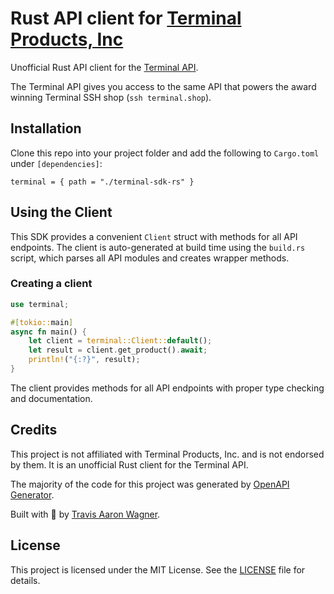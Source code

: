 # Rust API client for [Terminal Products, Inc](https://terminal.shop)

Unofficial Rust API client for the [Terminal API](https://www.terminal.shop/api).

The Terminal API gives you access to the same API that powers the award winning Terminal SSH shop (`ssh terminal.shop`).

## Installation

Clone this repo into your project folder and add the following to `Cargo.toml` under `[dependencies]`:

```
terminal = { path = "./terminal-sdk-rs" }
```

## Using the Client

This SDK provides a convenient `Client` struct with methods for all API endpoints. The client is auto-generated at build time using the `build.rs` script, which parses all API modules and creates wrapper methods.

### Creating a client

```rust
use terminal;

#[tokio::main]
async fn main() {
    let client = terminal::Client::default();
    let result = client.get_product().await;
    println!("{:?}", result);
}
```

The client provides methods for all API endpoints with proper type checking and documentation.

## Credits

This project is not affiliated with Terminal Products, Inc. and is not endorsed by them. It is an unofficial Rust client for the Terminal API.

The majority of the code for this project was generated by [OpenAPI Generator](https://openapi-generator.tech).

Built with 🤬 by [Travis Aaron Wagner](https://x.com/techsavvytravvy).

## License

This project is licensed under the MIT License. See the [LICENSE](LICENSE) file for details.
